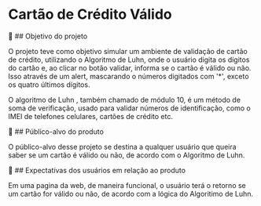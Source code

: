 # Cartão de Crédito Válido

:space_invader: ## Objetivo do projeto

O projeto teve como objetivo simular um ambiente de validação de cartão de crédito, utilizando o Algoritmo de Luhn, onde o usuário digita os dígitos do cartão e, ao clicar no botão validar, informa se o cartão é válido ou não. Isso através de um alert, mascarando o números digitados com '*', exceto os quatro últimos dígitos.

O algoritmo de Luhn , também chamado de módulo 10, é um método de soma de verificação, usado para validar números de identificação, como o IMEI de telefones celulares, cartões de crédito etc.

:dart: ## Público-alvo do produto

O público-alvo desse projeto se destina a qualquer usuário que queira saber se um cartão é válido ou não, de acordo com o Algoritmo de Luhn. 

:rocket: ##  Expectativas dos usuários em relação ao produto

Em uma pagina da web, de maneira funcional, o usuário terá o retorno se um cartão for válido ou não, de acordo com a lógica do Algoritimo de Luhn.










